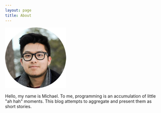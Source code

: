 ```yaml
---
layout: page
title: About
---
```


![me](/assets/img/me.png)

Hello, my name is Michael.
To me, programming is an accumulation of little "ah hah" moments.
This blog attempts to aggregate and present them as short stories.
